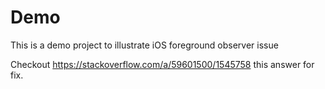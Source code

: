 # Demo
This is a demo project to illustrate iOS foreground observer issue 

Checkout https://stackoverflow.com/a/59601500/1545758 this answer for fix.
